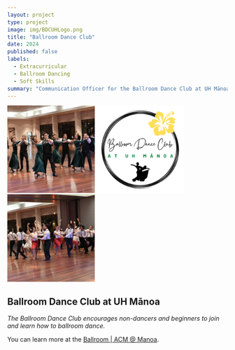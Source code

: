 ```yaml
---
layout: project
type: project
image: img/BDCUHLogo.png
title: "Ballroom Dance Club"
date: 2024 
published: false
labels:
  - Extracurricular
  - Ballroom Dancing
  - Soft Skills
summary: "Communication Officer for the Ballroom Dance Club at UH Mānoa"
---
```


<div class="text-center p-4">
  <img width="200px" src="../img/project_bdcuhm1.jpg" class="img-thumbnail" >
  <img width="200px" src="../img/BDCUHLogo.png" class="img-thumbnail" >
  <img width="200px" src="../img/project_bdcuhm2.jpg" class="img-thumbnail" >
</div>

## Ballroom Dance Club at UH Mānoa

*The Ballroom Dance Club encourages non-dancers and beginners to join and learn how to ballroom dance.*



You can learn more at the [Ballroom | ACM @ Manoa](https://acmmanoa.org/pages/clubs/ballroom/).
